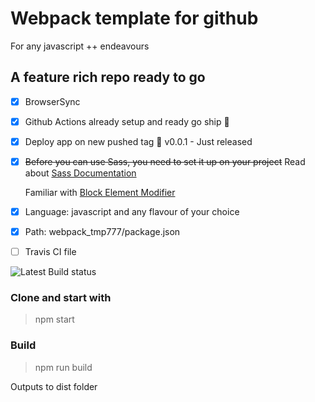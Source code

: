 # Webpack template for github 

For any javascript ++ endeavours
## A feature rich repo ready to go 

 - [x] BrowserSync

 - [x] Github Actions already setup and ready go ship 🚀

 - [x] Deploy app on new pushed tag 📣 v0.0.1 - Just released

 - [x] ~~Before you can use Sass, you need to set it up on your project~~
 Read about
 [Sass Documentation](https://sass-lang.com/guide)

      Familiar with [Block Element Modifier](http://getbem.com/)

 - [x] Language: javascript and any flavour of your choice

 - [x] Path: webpack_tmp777/package.json

 - [ ] Travis CI file


![Latest Build status](https://github.com/hgosansn/webpack_tmp777/actions/workflows/webpack.yml/badge.svg)

### Clone and start with 

> npm start

### Build

> npm run build

Outputs to dist folder